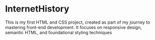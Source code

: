 # InternetHistory
 
This is my first HTML and CSS project, created as part of my journey to mastering front-end development. It focuses on responsive design, semantic HTML, and foundational styling techniques